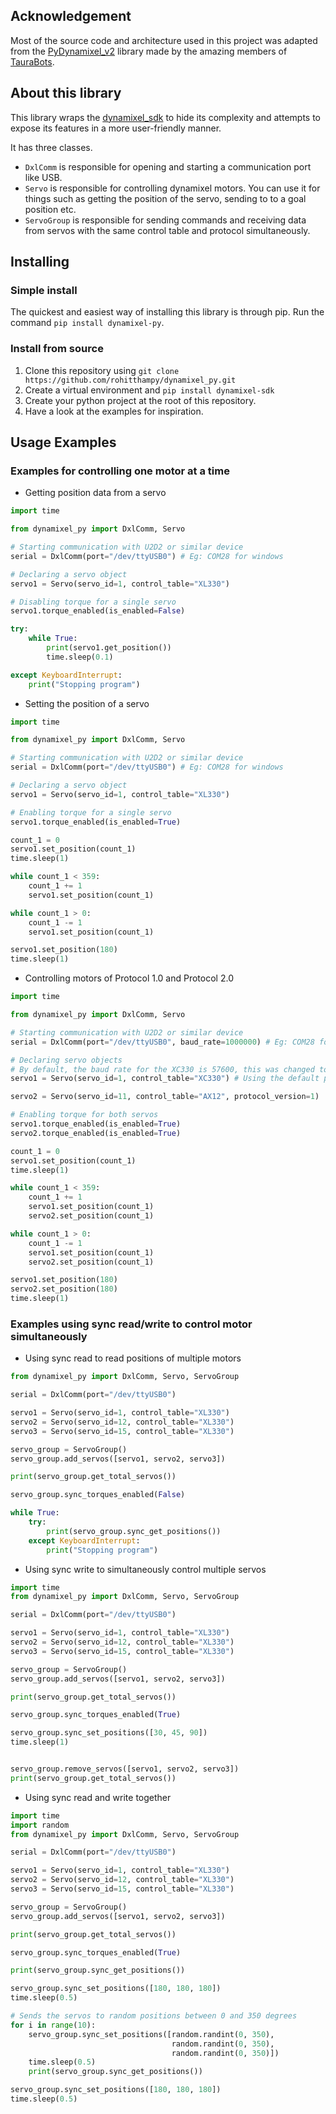 ## Acknowledgement

Most of the source code and architecture used in this project was adapted from the [PyDynamixel_v2](https://github.com/TauraBots/PyDynamixel_v2/tree/more_robust) library made by the amazing members of [TauraBots](https://github.com/TauraBots).

## About this library

This library wraps the [dynamixel_sdk](https://emanual.robotis.com/docs/en/software/dynamixel/dynamixel_sdk/overview/#dynamixel-sdk) 
to hide its complexity and attempts to expose its features in a more user-friendly manner.

It has three classes. 
- `DxlComm` is responsible for opening and starting a communication port like USB.
- `Servo` is responsible for controlling dynamixel motors. You can use it for things such as getting the position of the servo, sending to to a goal position etc.
- `ServoGroup` is responsible for sending commands and receiving data from servos with the same control table and protocol simultaneously.

## Installing
### Simple install
The quickest and easiest way of installing this library is through pip. 
Run the command `pip install dynamixel-py`.

### Install from source
1) Clone this repository using `git clone https://github.com/rohitthampy/dynamixel_py.git`
2) Create a virtual environment and `pip install dynamixel-sdk`
3) Create your python project at the root of this repository.
4) Have a look at the examples for inspiration.

## Usage Examples
### Examples for controlling one motor at a time
- Getting position data from a servo
```python
import time

from dynamixel_py import DxlComm, Servo

# Starting communication with U2D2 or similar device
serial = DxlComm(port="/dev/ttyUSB0") # Eg: COM28 for windows

# Declaring a servo object
servo1 = Servo(servo_id=1, control_table="XL330")

# Disabling torque for a single servo
servo1.torque_enabled(is_enabled=False)

try:
    while True:
        print(servo1.get_position())
        time.sleep(0.1)

except KeyboardInterrupt:
    print("Stopping program")
```


- Setting the position of a servo

```python
import time

from dynamixel_py import DxlComm, Servo

# Starting communication with U2D2 or similar device
serial = DxlComm(port="/dev/ttyUSB0") # Eg: COM28 for windows

# Declaring a servo object
servo1 = Servo(servo_id=1, control_table="XL330")

# Enabling torque for a single servo
servo1.torque_enabled(is_enabled=True)

count_1 = 0
servo1.set_position(count_1)
time.sleep(1)

while count_1 < 359:
    count_1 += 1
    servo1.set_position(count_1)

while count_1 > 0:
    count_1 -= 1
    servo1.set_position(count_1)

servo1.set_position(180)
time.sleep(1)
```
- Controlling motors of Protocol 1.0 and Protocol 2.0

```python
import time

from dynamixel_py import DxlComm, Servo

# Starting communication with U2D2 or similar device
serial = DxlComm(port="/dev/ttyUSB0", baud_rate=1000000) # Eg: COM28 for windows

# Declaring servo objects
# By default, the baud rate for the XC330 is 57600, this was changed to 1000000 to work with the AX12
servo1 = Servo(servo_id=1, control_table="XC330") # Using the default protocol version which is 2

servo2 = Servo(servo_id=11, control_table="AX12", protocol_version=1)

# Enabling torque for both servos
servo1.torque_enabled(is_enabled=True)
servo2.torque_enabled(is_enabled=True)

count_1 = 0
servo1.set_position(count_1)
time.sleep(1)

while count_1 < 359:
    count_1 += 1
    servo1.set_position(count_1)
    servo2.set_position(count_1)

while count_1 > 0:
    count_1 -= 1
    servo1.set_position(count_1)
    servo2.set_position(count_1)

servo1.set_position(180)
servo2.set_position(180)
time.sleep(1)

```

### Examples using sync read/write to control motor simultaneously

- Using sync read to read positions of multiple motors
```python
from dynamixel_py import DxlComm, Servo, ServoGroup

serial = DxlComm(port="/dev/ttyUSB0")

servo1 = Servo(servo_id=1, control_table="XL330")
servo2 = Servo(servo_id=12, control_table="XL330")
servo3 = Servo(servo_id=15, control_table="XL330")

servo_group = ServoGroup()
servo_group.add_servos([servo1, servo2, servo3])

print(servo_group.get_total_servos())

servo_group.sync_torques_enabled(False)

while True:
    try:
        print(servo_group.sync_get_positions())
    except KeyboardInterrupt:
        print("Stopping program")
```

- Using sync write to simultaneously control multiple servos

```python
import time
from dynamixel_py import DxlComm, Servo, ServoGroup

serial = DxlComm(port="/dev/ttyUSB0")

servo1 = Servo(servo_id=1, control_table="XL330")
servo2 = Servo(servo_id=12, control_table="XL330")
servo3 = Servo(servo_id=15, control_table="XL330")

servo_group = ServoGroup()
servo_group.add_servos([servo1, servo2, servo3])

print(servo_group.get_total_servos())

servo_group.sync_torques_enabled(True)

servo_group.sync_set_positions([30, 45, 90])
time.sleep(1)


servo_group.remove_servos([servo1, servo2, servo3])
print(servo_group.get_total_servos())

```
- Using sync read and write together
```python
import time
import random
from dynamixel_py import DxlComm, Servo, ServoGroup

serial = DxlComm(port="/dev/ttyUSB0")

servo1 = Servo(servo_id=1, control_table="XL330")
servo2 = Servo(servo_id=12, control_table="XL330")
servo3 = Servo(servo_id=15, control_table="XL330")

servo_group = ServoGroup()
servo_group.add_servos([servo1, servo2, servo3])

print(servo_group.get_total_servos())

servo_group.sync_torques_enabled(True)

print(servo_group.sync_get_positions())

servo_group.sync_set_positions([180, 180, 180])
time.sleep(0.5)

# Sends the servos to random positions between 0 and 350 degrees
for i in range(10):
    servo_group.sync_set_positions([random.randint(0, 350),
                                    random.randint(0, 350),
                                    random.randint(0, 350)])
    time.sleep(0.5)
    print(servo_group.sync_get_positions())

servo_group.sync_set_positions([180, 180, 180])
time.sleep(0.5)
```